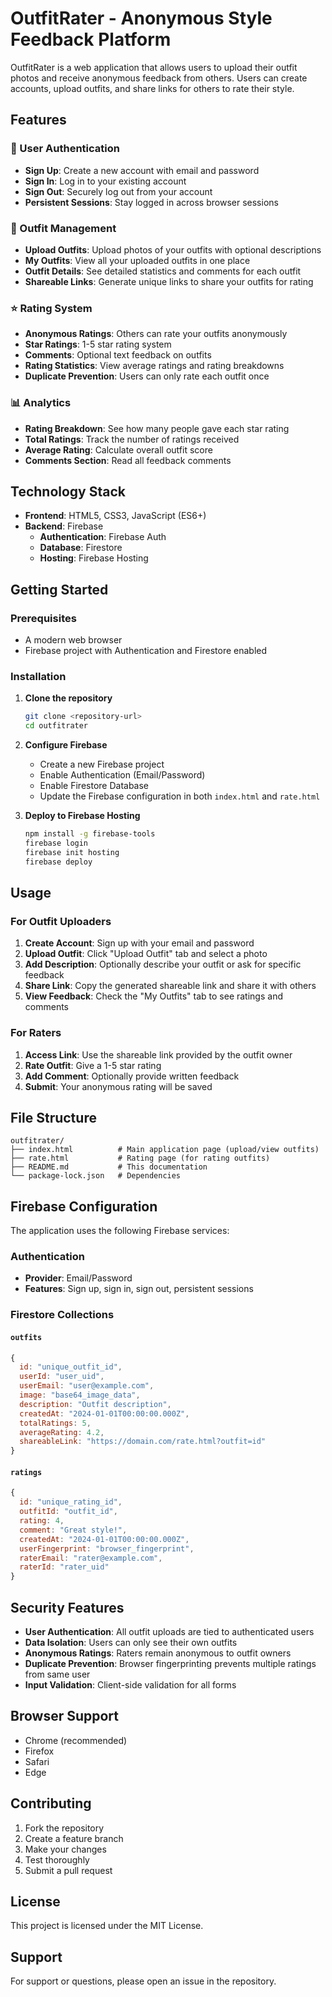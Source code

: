 # OutfitRater - Anonymous Style Feedback Platform

OutfitRater is a web application that allows users to upload their outfit photos and receive anonymous feedback from others. Users can create accounts, upload outfits, and share links for others to rate their style.

## Features

### 🔐 User Authentication
- **Sign Up**: Create a new account with email and password
- **Sign In**: Log in to your existing account
- **Sign Out**: Securely log out from your account
- **Persistent Sessions**: Stay logged in across browser sessions

### 👕 Outfit Management
- **Upload Outfits**: Upload photos of your outfits with optional descriptions
- **My Outfits**: View all your uploaded outfits in one place
- **Outfit Details**: See detailed statistics and comments for each outfit
- **Shareable Links**: Generate unique links to share your outfits for rating

### ⭐ Rating System
- **Anonymous Ratings**: Others can rate your outfits anonymously
- **Star Ratings**: 1-5 star rating system
- **Comments**: Optional text feedback on outfits
- **Rating Statistics**: View average ratings and rating breakdowns
- **Duplicate Prevention**: Users can only rate each outfit once

### 📊 Analytics
- **Rating Breakdown**: See how many people gave each star rating
- **Total Ratings**: Track the number of ratings received
- **Average Rating**: Calculate overall outfit score
- **Comments Section**: Read all feedback comments

## Technology Stack

- **Frontend**: HTML5, CSS3, JavaScript (ES6+)
- **Backend**: Firebase
  - **Authentication**: Firebase Auth
  - **Database**: Firestore
  - **Hosting**: Firebase Hosting

## Getting Started

### Prerequisites
- A modern web browser
- Firebase project with Authentication and Firestore enabled

### Installation

1. **Clone the repository**
   ```bash
   git clone <repository-url>
   cd outfitrater
   ```

2. **Configure Firebase**
   - Create a new Firebase project
   - Enable Authentication (Email/Password)
   - Enable Firestore Database
   - Update the Firebase configuration in both `index.html` and `rate.html`

3. **Deploy to Firebase Hosting**
   ```bash
   npm install -g firebase-tools
   firebase login
   firebase init hosting
   firebase deploy
   ```

## Usage

### For Outfit Uploaders
1. **Create Account**: Sign up with your email and password
2. **Upload Outfit**: Click "Upload Outfit" tab and select a photo
3. **Add Description**: Optionally describe your outfit or ask for specific feedback
4. **Share Link**: Copy the generated shareable link and share it with others
5. **View Feedback**: Check the "My Outfits" tab to see ratings and comments

### For Raters
1. **Access Link**: Use the shareable link provided by the outfit owner
2. **Rate Outfit**: Give a 1-5 star rating
3. **Add Comment**: Optionally provide written feedback
4. **Submit**: Your anonymous rating will be saved

## File Structure

```
outfitrater/
├── index.html          # Main application page (upload/view outfits)
├── rate.html           # Rating page (for rating outfits)
├── README.md           # This documentation
└── package-lock.json   # Dependencies
```

## Firebase Configuration

The application uses the following Firebase services:

### Authentication
- **Provider**: Email/Password
- **Features**: Sign up, sign in, sign out, persistent sessions

### Firestore Collections

#### `outfits`
```javascript
{
  id: "unique_outfit_id",
  userId: "user_uid",
  userEmail: "user@example.com",
  image: "base64_image_data",
  description: "Outfit description",
  createdAt: "2024-01-01T00:00:00.000Z",
  totalRatings: 5,
  averageRating: 4.2,
  shareableLink: "https://domain.com/rate.html?outfit=id"
}
```

#### `ratings`
```javascript
{
  id: "unique_rating_id",
  outfitId: "outfit_id",
  rating: 4,
  comment: "Great style!",
  createdAt: "2024-01-01T00:00:00.000Z",
  userFingerprint: "browser_fingerprint",
  raterEmail: "rater@example.com",
  raterId: "rater_uid"
}
```

## Security Features

- **User Authentication**: All outfit uploads are tied to authenticated users
- **Data Isolation**: Users can only see their own outfits
- **Anonymous Ratings**: Raters remain anonymous to outfit owners
- **Duplicate Prevention**: Browser fingerprinting prevents multiple ratings from same user
- **Input Validation**: Client-side validation for all forms

## Browser Support

- Chrome (recommended)
- Firefox
- Safari
- Edge

## Contributing

1. Fork the repository
2. Create a feature branch
3. Make your changes
4. Test thoroughly
5. Submit a pull request

## License

This project is licensed under the MIT License.

## Support

For support or questions, please open an issue in the repository. 